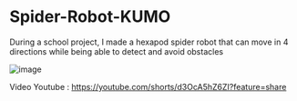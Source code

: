 # Spider-Robot-KUMO

During a school project, I made a hexapod spider robot that can move in 4 directions while being able to detect and avoid obstacles

![image](https://github.com/Ilarak/Spider-Robot-KUMO/assets/94242255/067a5659-d1d2-42be-bfb1-04a95360abe4)

Video Youtube : https://youtube.com/shorts/d3OcA5hZ6ZI?feature=share
